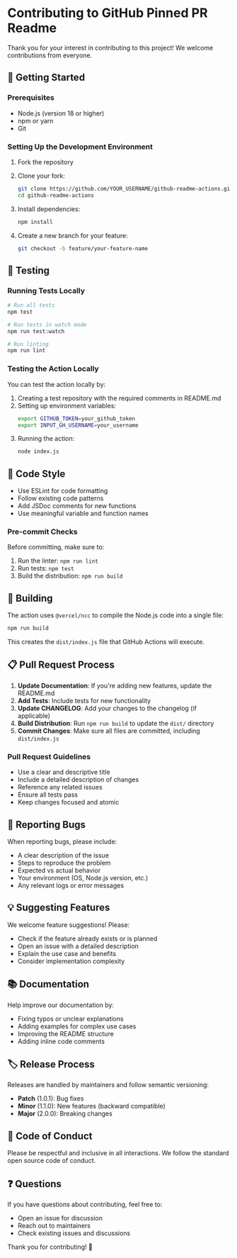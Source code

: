 # Contributing to GitHub Pinned PR Readme

Thank you for your interest in contributing to this project! We welcome contributions from everyone.

## 🚀 Getting Started

### Prerequisites

- Node.js (version 18 or higher)
- npm or yarn
- Git

### Setting Up the Development Environment

1. Fork the repository
2. Clone your fork:
   ```bash
   git clone https://github.com/YOUR_USERNAME/github-readme-actions.git
   cd github-readme-actions
   ```

3. Install dependencies:
   ```bash
   npm install
   ```

4. Create a new branch for your feature:
   ```bash
   git checkout -b feature/your-feature-name
   ```

## 🧪 Testing

### Running Tests Locally

```bash
# Run all tests
npm test

# Run tests in watch mode
npm run test:watch

# Run linting
npm run lint
```

### Testing the Action Locally

You can test the action locally by:

1. Creating a test repository with the required comments in README.md
2. Setting up environment variables:
   ```bash
   export GITHUB_TOKEN=your_github_token
   export INPUT_GH_USERNAME=your_username
   ```
3. Running the action:
   ```bash
   node index.js
   ```

## 📝 Code Style

- Use ESLint for code formatting
- Follow existing code patterns
- Add JSDoc comments for new functions
- Use meaningful variable and function names

### Pre-commit Checks

Before committing, make sure to:

1. Run the linter: `npm run lint`
2. Run tests: `npm test`
3. Build the distribution: `npm run build`

## 🔧 Building

The action uses `@vercel/ncc` to compile the Node.js code into a single file:

```bash
npm run build
```

This creates the `dist/index.js` file that GitHub Actions will execute.

## 📋 Pull Request Process

1. **Update Documentation**: If you're adding new features, update the README.md
2. **Add Tests**: Include tests for new functionality
3. **Update CHANGELOG**: Add your changes to the changelog (if applicable)
4. **Build Distribution**: Run `npm run build` to update the `dist/` directory
5. **Commit Changes**: Make sure all files are committed, including `dist/index.js`

### Pull Request Guidelines

- Use a clear and descriptive title
- Include a detailed description of changes
- Reference any related issues
- Ensure all tests pass
- Keep changes focused and atomic

## 🐛 Reporting Bugs

When reporting bugs, please include:

- A clear description of the issue
- Steps to reproduce the problem
- Expected vs actual behavior
- Your environment (OS, Node.js version, etc.)
- Any relevant logs or error messages

## 💡 Suggesting Features

We welcome feature suggestions! Please:

- Check if the feature already exists or is planned
- Open an issue with a detailed description
- Explain the use case and benefits
- Consider implementation complexity

## 📚 Documentation

Help improve our documentation by:

- Fixing typos or unclear explanations
- Adding examples for complex use cases
- Improving the README structure
- Adding inline code comments

## 🏷️ Release Process

Releases are handled by maintainers and follow semantic versioning:

- **Patch** (1.0.1): Bug fixes
- **Minor** (1.1.0): New features (backward compatible)
- **Major** (2.0.0): Breaking changes

## 🤝 Code of Conduct

Please be respectful and inclusive in all interactions. We follow the standard open source code of conduct.

## ❓ Questions

If you have questions about contributing, feel free to:

- Open an issue for discussion
- Reach out to maintainers
- Check existing issues and discussions

Thank you for contributing! 🎉 